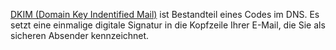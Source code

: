 [DKIM (Domain Key Indentified
Mail)](./dkim-domainkey-identified-mail.md)
ist Bestandteil eines Codes im DNS. Es setzt eine einmalige digitale
Signatur in die Kopfzeile Ihrer E-Mail, die Sie als sicheren Absender
kennzeichnet.
